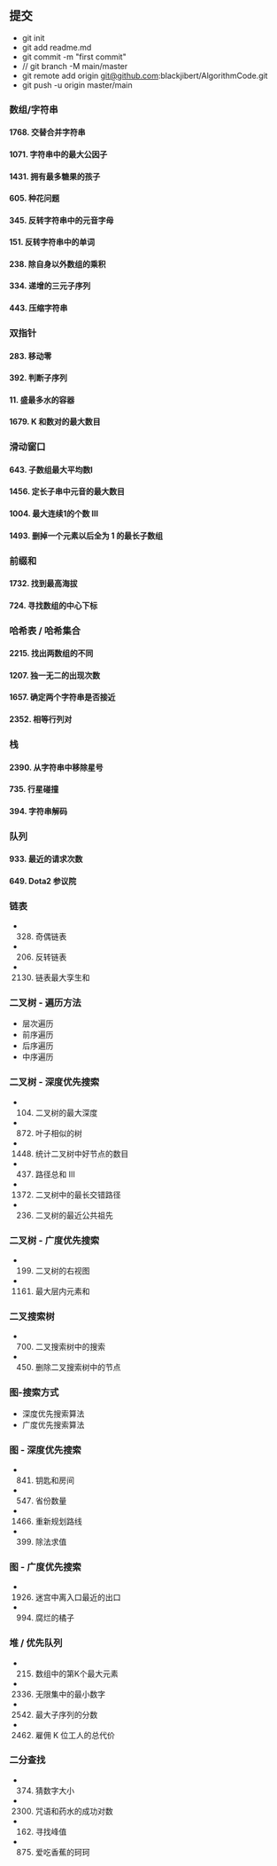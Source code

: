 ## 提交
- git init
- git add readme.md
- git commit -m "first commit"
- // git branch -M main/master
- git remote add origin git@github.com:blackjibert/AlgorithmCode.git
- git push -u origin master/main

### 数组/字符串
#### 1768. 交替合并字符串
#### 1071. 字符串中的最大公因子
#### 1431. 拥有最多糖果的孩子
#### 605. 种花问题
#### 345. 反转字符串中的元音字母
#### 151. 反转字符串中的单词
#### 238. 除自身以外数组的乘积
#### 334. 递增的三元子序列
#### 443. 压缩字符串

### 双指针
#### 283. 移动零
#### 392. 判断子序列
#### 11. 盛最多水的容器
#### 1679. K 和数对的最大数目

### 滑动窗口
#### 643. 子数组最大平均数I
#### 1456. 定长子串中元音的最大数目
#### 1004. 最大连续1的个数 III
#### 1493. 删掉一个元素以后全为 1 的最长子数组

### 前缀和
#### 1732. 找到最高海拔
#### 724. 寻找数组的中心下标

### 哈希表 / 哈希集合
#### 2215. 找出两数组的不同
#### 1207. 独一无二的出现次数
#### 1657. 确定两个字符串是否接近
#### 2352. 相等行列对

### 栈
#### 2390. 从字符串中移除星号
#### 735. 行星碰撞
#### 394. 字符串解码

### 队列
#### 933. 最近的请求次数
#### 649. Dota2 参议院

### 链表
- 328. 奇偶链表
- 206. 反转链表
- 2130. 链表最大孪生和

### 二叉树 - 遍历方法
- 层次遍历
- 前序遍历
- 后序遍历
- 中序遍历

### 二叉树 - 深度优先搜索
- 104. 二叉树的最大深度
- 872. 叶子相似的树
- 1448. 统计二叉树中好节点的数目
- 437. 路径总和 III
- 1372. 二叉树中的最长交错路径
- 236. 二叉树的最近公共祖先

### 二叉树 - 广度优先搜索
- 199. 二叉树的右视图
- 1161. 最大层内元素和

### 二叉搜索树
- 700. 二叉搜索树中的搜索
- 450. 删除二叉搜索树中的节点

### 图-搜索方式
- 深度优先搜索算法
- 广度优先搜索算法
### 图 - 深度优先搜索
- 841. 钥匙和房间
- 547. 省份数量
- 1466. 重新规划路线 
- 399. 除法求值
### 图 - 广度优先搜索
- 1926. 迷宫中离入口最近的出口
- 994. 腐烂的橘子

### 堆 / 优先队列
- 215. 数组中的第K个最大元素
- 2336. 无限集中的最小数字
- 2542. 最大子序列的分数
- 2462. 雇佣 K 位工人的总代价

### 二分查找
- 374. 猜数字大小
- 2300. 咒语和药水的成功对数
- 162. 寻找峰值
- 875. 爱吃香蕉的珂珂